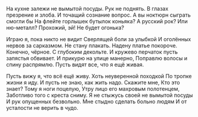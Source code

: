 На кухне залежи не вымытой посуды.
Рук не поднять.
В глазах презрение и злоба.
И точащий сознание вопрос.
А вы ноктюрн сыграть смогли бы
На флейте горлышек бутылок коньяка?
А русский рок?
Или ню-металл?
Прохожий, эй! Не будет огонька?

Играю я, пока никто не видит
Сверлящей боли за улыбкой
И оголённых нервов за сарказмом.
Не стану плакать.
Надену платье покороче.
Конечно, чёрное.
С глубоким декольте.
И кружево перчаток пусть запястья обвивает.
И прикурю на улице манерно,
Поправлю волосы и спину распрямлю.
Пусть видят все, что я ещё живая.

Пусть вижу я, что всё ещё живу.
Хоть неуверенной походкой
По тропке жизни я иду.
И пусть не знаю, как жить надо.
Скажите мне,
Кто это знает?
Тому я ноги поцелую,
Утру лицо его махровым полотенцем,
Заботливо того с креста сниму.
Я не стыжусь своей не вымытой посуды
И рук опущенных безвольно.
Мне стыдно сделать больно людям
И от усталости не верить в чудо.